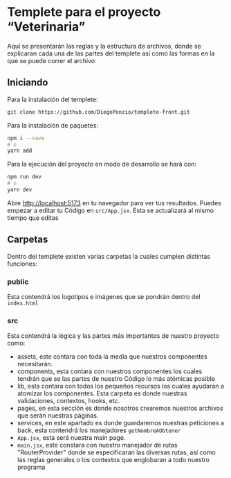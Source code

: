 # Templete para el proyecto “Veterinaria”

Aquí se presentarán las reglas y la estructura de archivos, donde se explicaran cada una de las partes del templete así como las formas en la que se puede correr el archivo

## Iniciando

Para la instalación del templete:

```bash
git clone https://github.com/DiegoPonzio/templete-front.git
```

Para la instalación de paquetes:
```bash
npm i --save
# o
yarn add
```

Para la ejecución del proyecto en modo de desarrollo se hará con:

```bash
npm run dev
# o
yarn dev
```

Abre [http://localhost:5173](http://localhost:5173) en tu navegador para ver tus resultados.
Puedes empezar a editar tu Código en `src/App.jsx`. Esta se actualizará al mismo tiempo que editas

## Carpetas
Dentro del templete existen varias carpetas la cuales cumplen distintas funciones:
### public
Esta contendrá los logotipos e imágenes que se pondrán dentro del `index.html`
### src
Esta contendrá la lógica y las partes más importantes de nuestro proyecto como:
- assets, este contara con toda la media que nuestros componentes necesitarán.
- components, esta contara con nuestros componentes los cuales tendrán que se las partes de nuestro Código lo más atómicas posible
- lib, esta contara con todos los pequeños recursos los cuales ayudaran a atomizar los componentes. Esta carpeta es donde nuestras validaciones, contextos, hooks, etc.
- pages, en esta sección es donde nosotros crearemos nuestros archivos que serán nuestras páginas.
- services, en este apartado es donde guardaremos nuestras peticiones a back, esta contendrá los manejadores `getNombreAObtener`
- `App.jsx`, esta será nuestra main page.
- `main.jsx`, este constara con nuestro manejador de rutas "RouterProvider" donde se especificaran las diversas rutas, así como las reglas generales o los contextos que englobaran a todo nuestro programa


